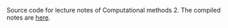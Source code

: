 Source code for lecture notes of Computational methods 2.
The compiled notes are [here](releases/latest/download/lec_notes.pdf). 